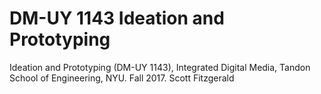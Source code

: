 # DM-UY 1143 Ideation and Prototyping

Ideation and Prototyping (DM-UY 1143), Integrated Digital Media, Tandon School of Engineering, NYU. Fall 2017. Scott Fitzgerald
